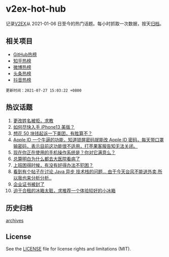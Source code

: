 # v2ex-hot-hub

 记录[V2EX](https://www.v2ex.com/)从 2021-01-06 日至今的热门话题。每小时抓取一次数据，按天[归档](archives)。
 
 ## 相关项目

- [GitHub热榜](https://github.com/snaildev/github-hot-hub)
- [知乎热榜](https://github.com/snaildev/zhihu-hot-hub)
- [微博热榜](https://github.com/snaildev/weibo-hot-hub)
- [头条热榜](https://github.com/snaildev/toutiao-hot-hub)
- [抖音热榜](https://github.com/snaildev/douyin-hot-hub)


 `更新时间：2021-07-27 15:03:22 +0800`

## 热议话题

1. [更改姓名被拒，求教](https://www.v2ex.com/t/791892)
1. [如何尽快入手 iPhone13 美版？](https://www.v2ex.com/t/791835)
1. [想花 50 块钱起诉一下美团，有胜算不？](https://www.v2ex.com/t/791878)
1. [Apple ID 一个牛逼的功能，知道锁屏密码就能改 Apple ID 密码，每天带口罩输密码，表示目前这功能很不适用，打苹果客服告知无法关闭。](https://www.v2ex.com/t/792015)
1. [现在你正在使用的手机操作系统是？你对它满意么？](https://www.v2ex.com/t/791910)
1. [总算明白为什么都去大医院看病了](https://www.v2ex.com/t/791976)
1. [上班困得时候，有没有好得办法不犯困？](https://www.v2ex.com/t/791982)
1. [看到有个帖子在讨论 Java 异步 技术栈的问题... 由于今天台风不能送外卖,所以我也来分析分析..](https://www.v2ex.com/t/791856)
1. [企业证书被封了](https://www.v2ex.com/t/791985)
1. [迫于合租的冰箱太脏，求推荐一个体验较好的小冰箱](https://www.v2ex.com/t/792002)

## 历史归档

[archives](archives)

## License

See the [LICENSE](LICENSE) file for license rights and limitations (MIT).
